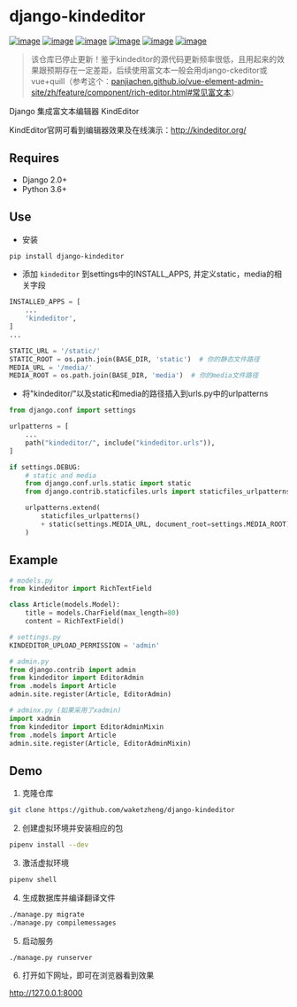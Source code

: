 # django-kindeditor

[![image](https://img.shields.io/pypi/v/django-kindeditor.svg)](https://pypi.org/project/django-kindeditor/)
[![image](https://img.shields.io/pypi/djversions/django-kindeditor.svg)](https://pypi.org/project/django-kindeditor/)
[![image](https://img.shields.io/pypi/pyversions/django-kindeditor.svg)](https://pypi.org/project/django-kineditor/)
[![image](https://img.shields.io/pypi/l/django-kindeditor.svg)](https://pypi.org/project/django-kindeditor/)
[![image](https://img.shields.io/codecov/c/github/waketzheng/django-kindeditor/master.svg)](https://codecov.io/github/waketzheng/django-kindeditor?branch=master)
[![image](https://img.shields.io/badge/code%20style-pep8-green.svg)](https://www.python.org/dev/peps/pep-0008/)

> 该仓库已停止更新！鉴于kindeditor的源代码更新频率很低，且用起来的效果跟预期存在一定差距，后续使用富文本一般会用django-ckeditor或vue+quill（参考这个：[panjiachen.github.io/vue-element-admin-site/zh/feature/component/rich-editor.html#常见富文本](https://panjiachen.github.io/vue-element-admin-site/zh/feature/component/rich-editor.html#%E5%B8%B8%E8%A7%81%E5%AF%8C%E6%96%87%E6%9C%AC)）

Django 集成富文本编辑器 KindEditor

KindEditor官网可看到编辑器效果及在线演示：http://kindeditor.org/

## Requires

- Django 2.0+
- Python 3.6+

## Use

- 安装

```bash
pip install django-kindeditor
```

- 添加 `kindeditor` 到settings中的INSTALL_APPS, 并定义static，media的相关字段

```py
INSTALLED_APPS = [
    ...
    'kindeditor',
]
...

STATIC_URL = '/static/'
STATIC_ROOT = os.path.join(BASE_DIR, 'static')  # 你的静态文件路径
MEDIA_URL = '/media/'
MEDIA_ROOT = os.path.join(BASE_DIR, 'media')  # 你的media文件路径
```

- 将"kindeditor/"以及static和media的路径插入到urls.py中的urlpatterns

```py
from django.conf import settings

urlpatterns = [
    ...
    path("kindeditor/", include("kindeditor.urls")),
]

if settings.DEBUG:
    # static and media
    from django.conf.urls.static import static
    from django.contrib.staticfiles.urls import staticfiles_urlpatterns

    urlpatterns.extend(
        staticfiles_urlpatterns()
        + static(settings.MEDIA_URL, document_root=settings.MEDIA_ROOT)
    )
```

## Example

```py
# models.py
from kindeditor import RichTextField

class Article(models.Model):
    title = models.CharField(max_length=80)
    content = RichTextField()

# settings.py
KINDEDITOR_UPLOAD_PERMISSION = 'admin'

# admin.py
from django.contrib import admin
from kindeditor import EditorAdmin
from .models import Article
admin.site.register(Article, EditorAdmin)

# adminx.py (如果采用了xadmin)
import xadmin
from kindeditor import EditorAdminMixin
from .models import Article
admin.site.register(Article, EditorAdminMixin)
```

## Demo

1. 克隆仓库

 ```bash
 git clone https://github.com/waketzheng/django-kindeditor
 ```

2. 创建虚拟环境并安装相应的包

 ```bash
 pipenv install --dev
 ```

3. 激活虚拟环境

 ```bash
 pipenv shell
 ```

4. 生成数据库并编译翻译文件

 ```bash
 ./manage.py migrate
 ./manage.py compilemessages
 ```

5. 启动服务

 ```bash
 ./manage.py runserver
 ```

6. 打开如下网址，即可在浏览器看到效果

 http://127.0.0.1:8000
